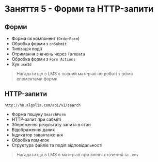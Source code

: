 # Заняття 5 - Форми та HTTP-запити

## Форми

- Форма як компонент (`OrderForm`)
- Обробка форми з `onSubmit`
- Типізація події
- Отримання значень через `FormData`
- Обробка форми з `Form Actions`
- Хук `useId`

> Нагадати що в LMS є повний матеріал по роботі з всіма елементами форми

## HTTP-запити

```text
http://hn.algolia.com/api/v1/search
```

- Форма пошуку `SearchForm`
- HTTP-запит при сабміті
- Збереження результату запита в стан
- Відображення даних
- Індикатор завантаження
- Обробка помилок
- Структура файлів та поділ відповідальності

> Нагадати що в LMS є матеріал про змінні оточення та `.env`
